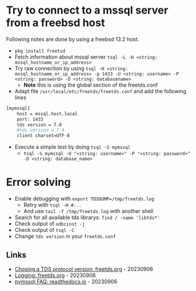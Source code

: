 # Try to connect to a mssql server from a freebsd host

Following notes are done by using a freebsd 13.2 host.

* `pkg install freetsd`
* Fetch information about mssql server `tsql -L -H <string: mssql_hostname_or_ip_address>`
* Try raw connection by using `tsql -H <string: mssql_hostname_or_ip_address> -p 1433 -U <string: username> -P <string: password> -D <string: databasename>`
  * **Note** this is using the global section of the freetds.conf
* Adapt file `/usr/local/etc/freetds/freetds.conf` and add the following lines

```bash
[mymssql]
    host = mssql.host.local
    port: 1433
    tds version = 7.0
    #tds version = 7.4
    client charset=UTF-8
```

* Execute a simple test by doing `tsql -S mymssql`
  * `tsql -S mymssql -U "<string: username>" -P "<string: password>" -D <string: database_name>`

# Error solving

* Enable debugging with `export TDSDUMP=/tmp/freetds.log`
  * Retry with `tsql -H #...`
  * And use `tail -f /tmp/freetds.log` with another shell
* Search for all available tds librarys: `find / -name 'libtds*'`
* Check output of `odbcinst -j`
* Check output of `tsql -C`
* Change `tds version` in your `freetds.conf`

## Links

* [Chosing a TDS protocol version: freetds.org](https://www.freetds.org/userguide/ChoosingTdsProtocol.html) - 20230906
* [Logging: freetds.org](https://www.freetds.org/userguide/logging.html) - 20230906
* [pymssql FAQ: readthedocs.io](https://pymssql.readthedocs.io/en/stable/faq.html) - 20230906
